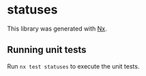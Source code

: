 # statuses

This library was generated with [Nx](https://nx.dev).

## Running unit tests

Run `nx test statuses` to execute the unit tests.
